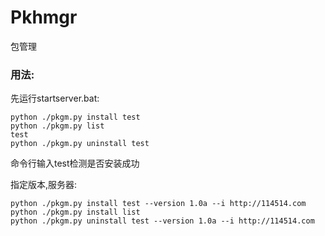 # Pkhmgr
包管理

### 用法:
先运行startserver.bat:
```shell
python ./pkgm.py install test
python ./pkgm.py list
test
python ./pkgm.py uninstall test
```
命令行输入test检测是否安装成功

指定版本,服务器:
```shell
python ./pkgm.py install test --version 1.0a --i http://114514.com
python ./pkgm.py install list
python ./pkgm.py uninstall test --version 1.0a --i http://114514.com
```
